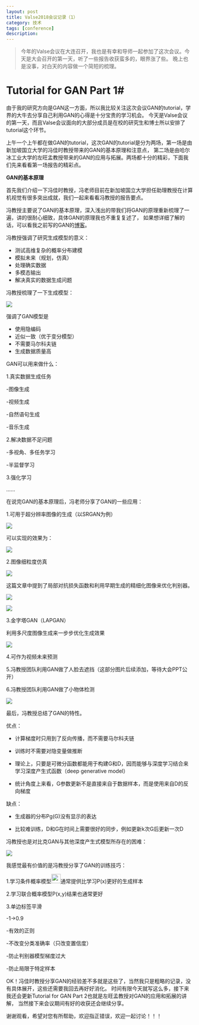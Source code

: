 ```yaml
---
layout: post
title: Valse2018会议记录（1）
category: 技术
tags: [conference]
description: 
---
```


> 今年的Valse会议在大连召开，我也是有幸和导师一起参加了这次会议。今天是大会召开的第一天，听了一些报告收获蛮多的，眼界涨了些。
晚上也是没事，对白天的内容做一个简短的梳理。

# Tutorial for GAN Part 1#

由于我的研究方向是GAN这一方面，所以我比较关注这次会议GAN的tutorial，学界的大牛去分享自己利用GAN的心得是十分宝贵的学习机会。
今天是Valse会议的第一天，而且Valse会议面向的大部分成员是在校的研究生和博士所以安排了tutorial这个环节。

上午一个上午都在做GAN的tutorial，这次GAN的tutorial是分为两场，第一场是由新加坡国立大学的冯佳时教授带来的GAN的基本原理和注意点，
第二场是由哈尔冰工业大学的左旺孟教授带来的GAN的应用与拓展。两场都十分的精彩，下面我们先来看看第一场报告的精彩点。

**GAN的基本原理**

首先我们介绍一下冯佳时教授，冯老师目前在新加坡国立大学担任助理教授在计算机视觉有很多突出成就，我们一起来看看冯教授的报告要点。

冯教授主要说了GAN的基本原理，深入浅出的带我们将GAN的原理重新梳理了一遍，讲的很耐心细致，具体GAN的原理我也不重复复述了，
如果想详细了解的话，可以看我之前写的GAN的[博客](http://veigar1992.github.io/2018/01/29/original-GAN.html)。

冯教授强调了研究生成模型的意义：

- 测试高维复杂的概率分布建模
- 模拟未来（规划，仿真）
- 处理确实数据
- 多模态输出
- 解决真实的数据生成问题

冯教授梳理了一下生成模型：

![](/assets/img/Conference/2018valse1.png)

强调了GAN模型是

- 使用隐编码
- 近似一致（优于变分模型）
- 不需要马尔科夫链
- 生成数据质量高

GAN可以用来做什么：

1.真实数据生成任务

-图像生成

-视频生成

-自然语句生成

-音乐生成

2.解决数据不足问题

-多视角、多任务学习

-半监督学习

3.强化学习

......

在说完GAN的基本原理后，冯老师分享了GAN的一些应用：

1.可用于超分辨率图像的生成（以SRGAN为例）

![](/assets/img/Conference/2018valse2.png)

可以实现的效果为：

![](/assets/img/Conference/2018valse3.png)

2.图像细粒度仿真

![](/assets/img/Conference/2018valse4.gif)

这篇文章中提到了局部对抗损失函数和利用早期生成的精细化图像来优化判别器。

![](/assets/img/Conference/2018valse5.png)

![](/assets/img/Conference/2018valse6.png)

3.金字塔GAN（LAPGAN）

利用多尺度图像生成来一步步优化生成效果

![](/assets/img/Conference/2018valse7.png)

4.可作为视频未来预测

5.冯教授团队利用GAN做了人脸去遮挡（这部分图片后续添加，等待大会PPT公开）

6.冯教授团队利用GAN做了小物体检测

![](/assets/img/Conference/2018valse8.png)

最后，冯教授总结了GAN的特性。

优点：

- 计算梯度时只用到了反向传播，而不需要马尔科夫链

- 训练时不需要对隐变量做推断

- 理论上，只要是可微分函数都能用于构建G和D，因而能够与深度学习结合来学习深度产生式函数（deep generative model）

- 统计角度上来看，G参数更新不是直接来自于数据样本，而是使用来自D的反向梯度

缺点：

- 生成器的分布Pg(G)没有显示的表达

- 比较难训练，D和G在时间上需要很好的同步，例如更新k次G后更新一次D

冯教授也是对比克GAN与其他深度产生式模型所存在的困难：

![](/assets/img/Conference/2018valse9.png)

我感觉最有价值的是冯教授分享了GAN的训练技巧：

1.学习条件概率模型<img src="/assets/img/Conference/2018valsebase1.png" height = '25px'>通常提供比学习P(x)更好的生成样本

2.学习联合概率模型P(x,y)结果也通常更好

3.单边标签平滑

-1->0.9

-有效的正则

-不改变分类准确率（只改变置信度）

-防止判别器模型梯度过大

-防止局限于特定样本

OK！冯佳时教授分享GAN的经验差不多就是这些了，当然我只是粗略的记录，没有具体展开，这些还需要我回去再好好消化。
时间有限今天就写这么多，接下来我还会更新Tutorial for GAN Part 2也就是左旺孟教授对GAN的应用和拓展的讲解，
当然接下来会议期间有好的收获还会继续分享。

谢谢观看，希望对您有所帮助，欢迎指正错误，欢迎一起讨论！！！